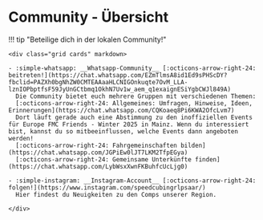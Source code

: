# Community - Übersicht

!!! tip "Beteilige dich in der lokalen Community!"

    <div class="grid cards" markdown>

    - :simple-whatsapp: __Whatsapp-Community__ [:octicons-arrow-right-24: beitreten!](https://chat.whatsapp.com/EZmTlmsA8id1Ed9sPHScDY?fbclid=PAZXh0bgNhZW0CMTEAAaaHLCNIGOnkuqte7OvM_LLA-lznIOPbptfsF59JyUnGCtbmq1OkhN7Uv1w_aem_q1exaignESiYgbCWJl849A)  
      Die Community bietet euch mehrere Gruppen mit verschiedenen Themen:  
      [:octicons-arrow-right-24: Allgemeines: Umfragen, Hinweise, Ideen, Erinnerungen](https://chat.whatsapp.com/CQKoaeq8Pi6KWA2OfcLvm7)  
      Dort läuft gerade auch eine Abstimmung zu den inoffiziellen Events für Europe FMC Friends - Winter 2025 in Mainz. Wenn du interessiert bist, kannst du so mitbeeinflussen, welche Events dann angeboten werden!  
      [:octicons-arrow-right-24: Fahrgemeinschaften bilden](https://chat.whatsapp.com/JGPiEw0lJT7LKM2TfpEGya)  
      [:octicons-arrow-right-24: Gemeinsame Unterkünfte finden](https://chat.whatsapp.com/LybWsxXwnFKBuhfcUcLjg0)

    - :simple-instagram: __Instagram-Account__ [:octicons-arrow-right-24: folgen!](https://www.instagram.com/speedcubingrlpsaar/)  
      Hier findest du Neuigkeiten zu den Comps unserer Region.

    </div>
